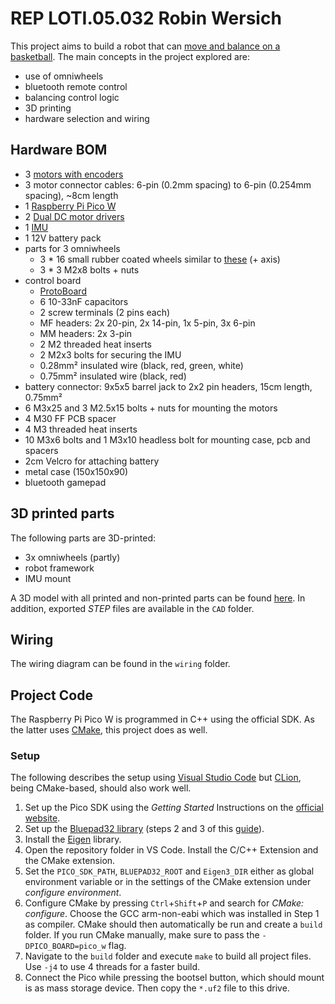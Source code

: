 # REP LOTI.05.032 Robin Wersich

This project aims to build a robot that can [move and balance on a basketball](https://www.youtube.com/watch?v=eqhnZmMAU6M).
The main concepts in the project explored are:

- use of omniwheels
- bluetooth remote control
- balancing control logic
- 3D printing
- hardware selection and wiring

## Hardware BOM

- 3 [motors with encoders](https://gopigo.io/gopigo3-motor-replacement-kit/)
- 3 motor connector cables: 6-pin (0.2mm spacing) to 6-pin (0.254mm spacing), ~8cm length
- 1 [Raspberry Pi Pico W](https://www.raspberrypi.com/products/raspberry-pi-pico/)
- 2 [Dual DC motor drivers](https://www.tme.eu/ee/en/details/df-dri0044/motor-control-modules/dfrobot/dri0044/)
- 1 [IMU](https://www.pololu.com/product/2863)
- 1 12V battery pack
- parts for 3 omniwheels
  - 3 \* 16 small rubber coated wheels similar to [these](https://www.aliexpress.com/item/2054027643.html) (+ axis)
  - 3 \* 3 M2x8 bolts + nuts
- control board
  - [ProtoBoard](https://www.dfrobot.com/product-660.html)
  - 6 10-33nF capacitors
  - 2 screw terminals (2 pins each)
  - MF headers: 2x 20-pin, 2x 14-pin, 1x 5-pin, 3x 6-pin
  - MM headers: 2x 3-pin
  - 2 M2 threaded heat inserts
  - 2 M2x3 bolts for securing the IMU
  - 0.28mm² insulated wire (black, red, green, white)
  - 0.75mm² insulated wire (black, red)
- battery connector: 9x5x5 barrel jack to 2x2 pin headers, 15cm length, 0.75mm²
- 6 M3x25 and 3 M2.5x15 bolts + nuts for mounting the motors
- 4 M30 FF PCB spacer
- 4 M3 threaded heat inserts
- 10 M3x6 bolts and 1 M3x10 headless bolt for mounting case, pcb and spacers
- 2cm Velcro for attaching battery
- metal case (150x150x90)
- bluetooth gamepad

## 3D printed parts

The following parts are 3D-printed:

- 3x omniwheels (partly)
- robot framework
- IMU mount

A 3D model with all printed and non-printed parts can be found [here](https://cad.onshape.com/documents/aef269c9421a5698f51293a2/w/28d1817e881a7e140ad68222/e/52373abffadf50390ef456f1).
In addition, exported _STEP_ files are available in the `CAD` folder.

## Wiring

The wiring diagram can be found in the `wiring` folder.

## Project Code

The Raspberry Pi Pico W is programmed in C++ using the official SDK. As the latter uses [CMake](https://cmake.org/), this project does as well.

### Setup

The following describes the setup using [Visual Studio Code](https://code.visualstudio.com/) but [CLion](https://www.jetbrains.com/de-de/clion/), being CMake-based, should also work well.

1. Set up the Pico SDK using the _Getting Started_ Instructions on the [official website](https://www.raspberrypi.com/documentation/microcontrollers/raspberry-pi-pico.html).
1. Set up the [Bluepad32 library](https://github.com/ricardoquesada/bluepad32) (steps 2 and 3 of this [guide](https://bluepad32.readthedocs.io/en/latest/plat_picow/)).
1. Install the [Eigen](https://eigen.tuxfamily.org/index.php?title=Main_Page) library.
1. Open the repository folder in VS Code. Install the C/C++ Extension and the CMake extension.
1. Set the `PICO_SDK_PATH`, `BLUEPAD32_ROOT` and `Eigen3_DIR` either as global environment variable or in the settings of the CMake extension under _configure environment_.
1. Configure CMake by pressing `Ctrl`+`Shift`+`P` and search for _CMake: configure_. Choose the GCC arm-non-eabi which was installed in Step 1 as compiler. CMake should then automatically be run and create a `build` folder.
   If you run CMake manually, make sure to pass the `-DPICO_BOARD=pico_w` flag.
1. Navigate to the `build` folder and execute `make` to build all project files. Use `-j4` to use 4 threads for a faster build.
1. Connect the Pico while pressing the bootsel button, which should mount is as mass storage device. Then copy the `*.uf2` file to this drive.

